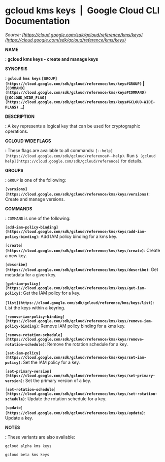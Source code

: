 # gcloud kms keys  |  Google Cloud CLI Documentation

*Source: [https://cloud.google.com/sdk/gcloud/reference/kms/keys](https://cloud.google.com/sdk/gcloud/reference/kms/keys)*

**NAME**

: **gcloud kms keys - create and manage keys**

**SYNOPSIS**

: **`gcloud kms keys` `[GROUP](https://cloud.google.com/sdk/gcloud/reference/kms/keys#GROUP)` | `[COMMAND](https://cloud.google.com/sdk/gcloud/reference/kms/keys#COMMAND)` [`[GCLOUD_WIDE_FLAG](https://cloud.google.com/sdk/gcloud/reference/kms/keys#GCLOUD-WIDE-FLAGS) …`]**

**DESCRIPTION**

: A key represents a logical key that can be used for cryptographic operations.

**GCLOUD WIDE FLAGS**

: These flags are available to all commands: `[--help](https://cloud.google.com/sdk/gcloud/reference#--help)`.
Run `$ [gcloud help](https://cloud.google.com/sdk/gcloud/reference)` for details.

**GROUPS**

: ``GROUP`` is one of the following:

**`[versions](https://cloud.google.com/sdk/gcloud/reference/kms/keys/versions)`**:
Create and manage versions.

**COMMANDS**

: ``COMMAND`` is one of the following:

**`[add-iam-policy-binding](https://cloud.google.com/sdk/gcloud/reference/kms/keys/add-iam-policy-binding)`**:
Add IAM policy binding for a kms key.

**`[create](https://cloud.google.com/sdk/gcloud/reference/kms/keys/create)`**:
Create a new key.

**`[describe](https://cloud.google.com/sdk/gcloud/reference/kms/keys/describe)`**:
Get metadata for a given key.

**`[get-iam-policy](https://cloud.google.com/sdk/gcloud/reference/kms/keys/get-iam-policy)`**:
Get the IAM policy for a key.

**`[list](https://cloud.google.com/sdk/gcloud/reference/kms/keys/list)`**:
List the keys within a keyring.

**`[remove-iam-policy-binding](https://cloud.google.com/sdk/gcloud/reference/kms/keys/remove-iam-policy-binding)`**:
Remove IAM policy binding for a kms key.

**`[remove-rotation-schedule](https://cloud.google.com/sdk/gcloud/reference/kms/keys/remove-rotation-schedule)`**:
Remove the rotation schedule for a key.

**`[set-iam-policy](https://cloud.google.com/sdk/gcloud/reference/kms/keys/set-iam-policy)`**:
Set the IAM policy for a key.

**`[set-primary-version](https://cloud.google.com/sdk/gcloud/reference/kms/keys/set-primary-version)`**:
Set the primary version of a key.

**`[set-rotation-schedule](https://cloud.google.com/sdk/gcloud/reference/kms/keys/set-rotation-schedule)`**:
Update the rotation schedule for a key.

**`[update](https://cloud.google.com/sdk/gcloud/reference/kms/keys/update)`**:
Update a key.

**NOTES**

: These variants are also available:

```
gcloud alpha kms keys
```

```
gcloud beta kms keys
```